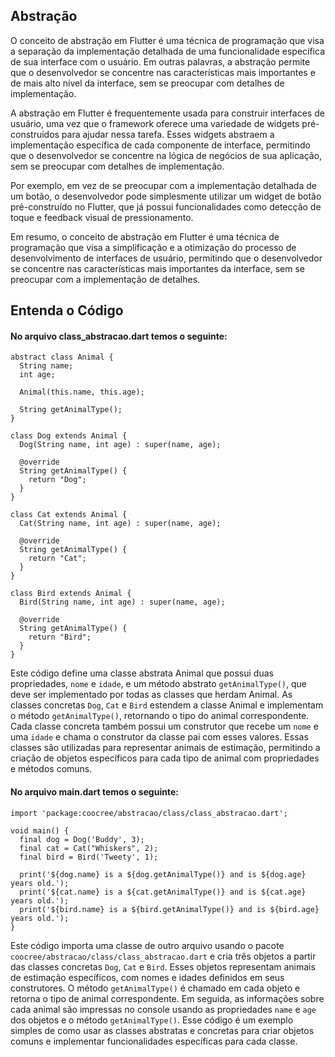 ## Abstração

O conceito de abstração em Flutter é uma técnica de programação que visa a separação da 
implementação detalhada de uma funcionalidade específica de sua interface com o usuário. 
Em outras palavras, a abstração permite que o desenvolvedor se concentre nas características 
mais importantes e de mais alto nível da interface, sem se preocupar com detalhes de implementação.

A abstração em Flutter é frequentemente usada para construir interfaces de usuário, uma vez que 
o framework oferece uma variedade de widgets pré-construídos para ajudar nessa tarefa. Esses widgets
abstraem a implementação específica de cada componente de interface, permitindo que o desenvolvedor 
se concentre na lógica de negócios de sua aplicação, sem se preocupar com detalhes de implementação.

Por exemplo, em vez de se preocupar com a implementação detalhada de um botão, o desenvolvedor pode
simplesmente utilizar um widget de botão pré-construído no Flutter, que já possui funcionalidades 
como detecção de toque e feedback visual de pressionamento.

Em resumo, o conceito de abstração em Flutter é uma técnica de programação que visa a simplificação 
e a otimização do processo de desenvolvimento de interfaces de usuário, permitindo que o desenvolvedor
se concentre nas características mais importantes da interface, sem se preocupar com a implementação 
de detalhes.

## Entenda o Código

#### No arquivo class_abstracao.dart temos o seguinte:

```flutter
abstract class Animal {
  String name;
  int age;
  
  Animal(this.name, this.age);

  String getAnimalType();
}

class Dog extends Animal {
  Dog(String name, int age) : super(name, age);

  @override
  String getAnimalType() {
    return "Dog";
  }
}

class Cat extends Animal {
  Cat(String name, int age) : super(name, age);

  @override
  String getAnimalType() {
    return "Cat";
  }
}

class Bird extends Animal {
  Bird(String name, int age) : super(name, age);

  @override
  String getAnimalType() {
    return "Bird";
  }
}
```
Este código define uma classe abstrata Animal que possui duas propriedades, `nome` e `idade`, e um 
método abstrato `getAnimalType()`, que deve ser implementado por todas as classes que herdam Animal. 
As classes concretas `Dog`, `Cat` e `Bird` estendem a classe Animal e implementam o método `getAnimalType()`, 
retornando o tipo do animal correspondente. Cada classe concreta também possui um construtor que 
recebe um `nome` e uma `idade` e chama o construtor da classe pai com esses valores. Essas classes são 
utilizadas para representar animais de estimação, permitindo a criação de objetos específicos para 
cada tipo de animal com propriedades e métodos comuns.

#### No arquivo main.dart temos o seguinte:

```flutter
import 'package:coocree/abstracao/class/class_abstracao.dart';

void main() {
  final dog = Dog('Buddy', 3);
  final cat = Cat("Whiskers", 2);
  final bird = Bird('Tweety', 1);

  print('${dog.name} is a ${dog.getAnimalType()} and is ${dog.age} years old.');
  print('${cat.name} is a ${cat.getAnimalType()} and is ${cat.age} years old.');
  print('${bird.name} is a ${bird.getAnimalType()} and is ${bird.age} years old.');
}
```

Este código importa uma classe de outro arquivo usando o pacote 
`coocree/abstracao/class/class_abstracao.dart` e cria três objetos a partir das classes concretas 
`Dog`, `Cat` e `Bird`. Esses objetos representam animais de estimação específicos, com nomes e 
idades definidos em seus construtores. O método `getAnimalType()` é chamado em cada objeto e retorna 
o tipo de animal correspondente. Em seguida, as informações sobre cada animal são impressas no 
console usando as propriedades `name` e `age` dos objetos e o método `getAnimalType()`. Esse código é um 
exemplo simples de como usar as classes abstratas e concretas para criar objetos comuns e 
implementar funcionalidades específicas para cada classe.